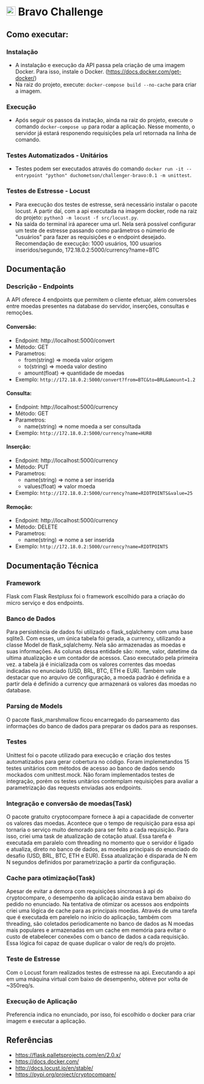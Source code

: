 # <img src="https://avatars1.githubusercontent.com/u/7063040?v=4&s=200.jpg" alt="Hurb" width="24" /> Bravo Challenge

## Como executar:

### Instalação

-   A instalação e execução da API passa pela criação de uma imagem Docker. Para isso, instale o Docker. (https://docs.docker.com/get-docker/)
-   Na raiz do projeto, execute: `docker-compose build --no-cache` para criar a imagem.

### Execução

-   Após seguir os passos da instação, ainda na raiz do projeto, execute o comando `docker-compose up` para rodar a aplicação. Nesse momento, o servidor já estará responendo requisições pela url retornada na linha de comando.

### Testes Automatizados - Unitários

-   Testes podem ser executados através do comando `docker run -it --entrypoint "python" duchometson/challenger-bravo:0.1 -m unittest`.

### Testes de Estresse - Locust

-   Para execução dos testes de estresse, será necessário instalar o pacote locust. A partir daí, com a api executada na imagem docker, rode na raiz do projeto: `python3 -m locust -f src/locust.py`.
-   Na saída do terminal irá aparecer uma url. Nela será possível configurar um teste de estresse passando como parâmetros o númerio de "usuários" para fazer as requisições e o endpoint desejado. Recomendação de execução: 1000 usuários, 100 usuarios inseridos/segundo, 172.18.0.2:5000/currency?name=BTC

## Documentação

### Descrição - Endpoints

A API oferece 4 endpoints que permitem o cliente efetuar, além conversões entre moedas presentes na database do servidor, inserções, consultas e remoções.

#### Conversão:
- Endpoint: http://localhost:5000/convert
- Método: GET
- Parametros: 
    - from(string)   => moeda valor origem
    - to(string)     => moeda valor destino
    - amount(float)  => quantidade de moedas
- Exemplo: `http://172.18.0.2:5000/convert?from=BTC&to=BRL&amount=1.2`

#### Consulta:
- Endpoint: http://localhost:5000/currency
- Método: GET
- Parametros: 
    - name(string)   => nome moeda a ser consultada
- Exemplo: `http://172.18.0.2:5000/currency?name=HURB`

#### Inserção:
- Endpoint: http://localhost:5000/currency
- Método: PUT
- Parametros: 
    - name(string)   => nome a ser inserida
    - values(float)  => valor moeda
- Exemplo: `http://172.18.0.2:5000/currency?name=RIOTPOINTS&value=25`
    
#### Remoção:
- Endpoint: http://localhost:5000/currency
- Método: DELETE
- Parametros: 
    - name(string)   => nome a ser inserida
- Exemplo: `http://172.18.0.2:5000/currency?name=RIOTPOINTS`

## Documentação Técnica

### Framework

Flask com Flask Restplusx foi o framework escolhido para a criação do micro serviço e dos endpoints. 

### Banco de Dados

Para persistência de dados foi utilizado o flask_sqlalchemy com uma base sqlite3. Com esses, um única tabela foi gerada, a currency, utilizando a classe Model de flask_sqlalchemy. Nela são armazenadas as moedas e suas informações. As colunas dessa entidade sâo: nome, valor, datetime da ultima atualização e um contador de acessos. Caso executado pela primeira vez. a tabela já é inicializada com os valores correntes das moedas indicadas no enunciado (USD, BRL, BTC, ETH e EUR). Também vale destacar que no arquivo de configuração, a moeda padrão é definida e a partir dela é definido a currency que armazenará os valores das moedas no database.

### Parsing de Models

O pacote flask_marshmallow ficou encarregado do parseamento das informações do banco de dados para preparar os dados para as responses.

### Testes

Unittest foi o pacote utilizado para execução e criação dos testes automatizados para gerar cobertura no código. Foram implemetandos 15 testes unitários com métodos de acesso ao banco de dados sendo mockados com unittest.mock. Não foram implementados testes de integração, porém os testes unitários contemplam requisições para avaliar a parametrização das requests enviadas aos endpoints.

### Integração e conversão de moedas(Task)

O pacote gratuito cryptocompare fornece à api a capacidade de converter os valores das moedas. Acontece que o tempo de requisição para essa api tornaria o serviço muito demorado para ser feito a cada requisição. Para isso, criei uma task de atualização de cotação atual. Essa tarefa é executada em paralelo com threading no momento que o servidor é ligado e atualiza, direto no banco de dados, as moedas principais do enunciado do desafio (USD, BRL, BTC, ETH e EUR). Essa atualização é disparada de N em N segundos definidos por parametrização a partir da configuração.

### Cache para otimização(Task)

Apesar de evitar a demora com requisições síncronas à api do cryptocompare, o desempenho da aplicação ainda estava bem abaixo do pedido no enunciado. Na tentativa de otimizar os acessos aos endpoints criei uma lógica de cache para as principais moedas. Através de uma tarefa que é executada em parelelo no início do aplicação, também com threading, são coletados periodicamente no banco de dados as N moedas mais populares e armazenadas em um cache em memória para evitar o custo de etabelecer conexões com o banco de dados a cada requisição. Essa lógica foi capaz de quase duplicar o valor de req/s do projeto.

### Teste de Estresse

Com o Locust foram realizados testes de estresse na api. Executando a api em uma máquina virtual com baixo de desempenho, obteve por volta de ~350req/s. 

### Execução de Aplicação

Preferencia indica no enunciado, por isso, foi escolhido o docker para criar imagem e executar a aplicação.

## Referências

-   https://flask.palletsprojects.com/en/2.0.x/
-   https://docs.docker.com/
-   http://docs.locust.io/en/stable/
-   https://pypi.org/project/cryptocompare/
